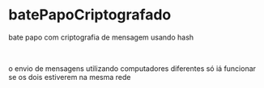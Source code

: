 # batePapoCriptografado
bate papo com criptografia de mensagem usando hash 

<br> 

o envio de mensagens utilizando computadores diferentes só iá funcionar se os dois estiverem na mesma rede
